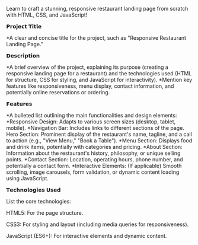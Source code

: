 Learn to craft a stunning, responsive restaurant landing page from scratch with HTML, CSS, and JavaScript!

𝗣𝗿𝗼𝗷𝗲𝗰𝘁 𝗧𝗶𝘁𝗹𝗲

 *A clear and concise title for the project, such as "Responsive Restaurant Landing Page."
 
𝗗𝗲𝘀𝗰𝗿𝗶𝗽𝘁𝗶𝗼𝗻

*A brief overview of the project, explaining its purpose (creating a responsive landing page for a restaurant) and the technologies used (HTML for structure, CSS for styling, and JavaScript for interactivity). *Mention key features like responsiveness, menu display, contact information, and potentially online reservations or ordering.

𝗙𝗲𝗮𝘁𝘂𝗿𝗲𝘀

*A bulleted list outlining the main functionalities and design elements:
*Responsive Design: Adapts to various screen sizes (desktop, tablet, mobile).
*Navigation Bar: Includes links to different sections of the page.
Hero Section: Prominent display of the restaurant's name, tagline, and a call to action (e.g., "View Menu," "Book a Table").
*Menu Section: Displays food and drink items, potentially with categories and pricing.
*About Section: Information about the restaurant's history, philosophy, or unique selling points.
*Contact Section: Location, operating hours, phone number, and potentially a contact form.
*Interactive Elements: (If applicable) Smooth scrolling, image carousels, form validation, or dynamic content loading using JavaScript.

𝗧𝗲𝗰𝗵𝗻𝗼𝗹𝗼𝗴𝗶𝗲𝘀 𝗨𝘀𝗲𝗱

List the core technologies:

HTML5: For the page structure.

CSS3: For styling and layout (including media queries for responsiveness).

JavaScript (ES6+): For interactive elements and dynamic content.
